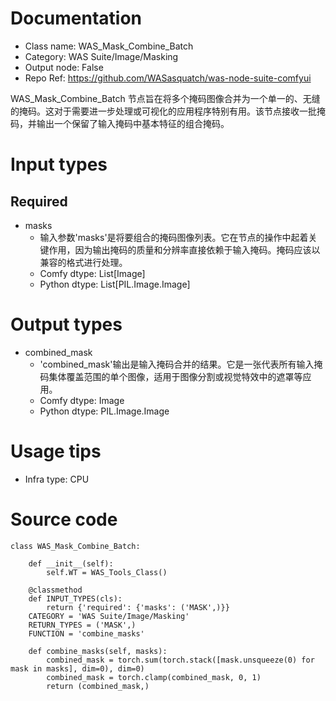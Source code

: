 # Documentation
- Class name: WAS_Mask_Combine_Batch
- Category: WAS Suite/Image/Masking
- Output node: False
- Repo Ref: https://github.com/WASasquatch/was-node-suite-comfyui

WAS_Mask_Combine_Batch 节点旨在将多个掩码图像合并为一个单一的、无缝的掩码。这对于需要进一步处理或可视化的应用程序特别有用。该节点接收一批掩码，并输出一个保留了输入掩码中基本特征的组合掩码。

# Input types
## Required
- masks
    - 输入参数'masks'是将要组合的掩码图像列表。它在节点的操作中起着关键作用，因为输出掩码的质量和分辨率直接依赖于输入掩码。掩码应该以兼容的格式进行处理。
    - Comfy dtype: List[Image]
    - Python dtype: List[PIL.Image.Image]

# Output types
- combined_mask
    - 'combined_mask'输出是输入掩码合并的结果。它是一张代表所有输入掩码集体覆盖范围的单个图像，适用于图像分割或视觉特效中的遮罩等应用。
    - Comfy dtype: Image
    - Python dtype: PIL.Image.Image

# Usage tips
- Infra type: CPU

# Source code
```
class WAS_Mask_Combine_Batch:

    def __init__(self):
        self.WT = WAS_Tools_Class()

    @classmethod
    def INPUT_TYPES(cls):
        return {'required': {'masks': ('MASK',)}}
    CATEGORY = 'WAS Suite/Image/Masking'
    RETURN_TYPES = ('MASK',)
    FUNCTION = 'combine_masks'

    def combine_masks(self, masks):
        combined_mask = torch.sum(torch.stack([mask.unsqueeze(0) for mask in masks], dim=0), dim=0)
        combined_mask = torch.clamp(combined_mask, 0, 1)
        return (combined_mask,)
```